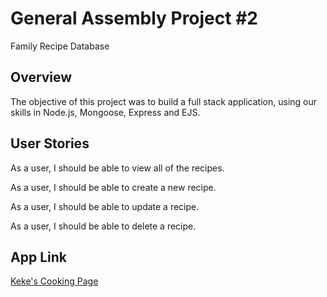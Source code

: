 <h1>General Assembly Project #2</h1>

Family Recipe Database

<h2>Overview</h2>

The objective of this project was to build a full stack application, using our skills in Node.js, Mongoose, Express and EJS.

<h2>User Stories</h2>

As a user, I should be able to view all of the recipes.

As a user, I should be able to create a new recipe.

As a user, I should be able to update a recipe.

As a user, I should be able to delete a recipe.

<h2>App Link</h2>

[Keke's Cooking Page](https://keith-levine.github.io/)
